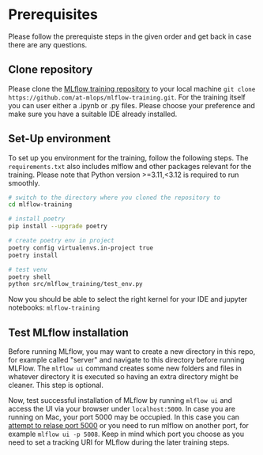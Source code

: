 # Prerequisites

Please follow the prerequiste steps in the given order and get back in case there are any questions.

## Clone repository

Please clone the [MLflow training repository](https://github.com/at-mlops/mlflow-training) to your local machine `git clone https://github.com/at-mlops/mlflow-training.git`. For the training itself you can user either a .ipynb or .py files. Please choose your preference and make sure you have a suitable IDE already installed.

## Set-Up environment

To set up you environment for the training, follow the following steps. The `requirements.txt` also includes mlflow and other packages relevant for the training. Please note that Python version >=3.11,<3.12 is required to run smoothly.

```bash
# switch to the directory where you cloned the repository to
cd mlflow-training

# install poetry 
pip install --upgrade poetry 

# create poetry env in project 
poetry config virtualenvs.in-project true
poetry install 

# test venv 
poetry shell 
python src/mlflow_training/test_env.py
```

Now you should be able to select the right kernel for your IDE and jupyter notebooks: `mlflow-training`

## Test MLflow installation

Before running MLflow, you may want to create a new directory in this repo, for example called "server" and navigate to this directory before running MLFlow. The `mlflow ui` command creates some new folders and files in whatever directory it is executed so having an extra directory might be cleaner. This step is optional.

Now, test successful installation of MLflow by running `mlflow ui` and access the UI via your browser under `localhost:5000`. In case you are running on Mac, your port 5000 may be occupied. In this case you can [attempt to relase port 5000](https://stackoverflow.com/questions/72369320/why-always-something-is-running-at-port-5000-on-my-mac) or you need to run mlflow on another port, for example `mlflow ui -p 5008`. Keep in mind which port you choose as you need to set a tracking URI for MLflow during the later training steps.
